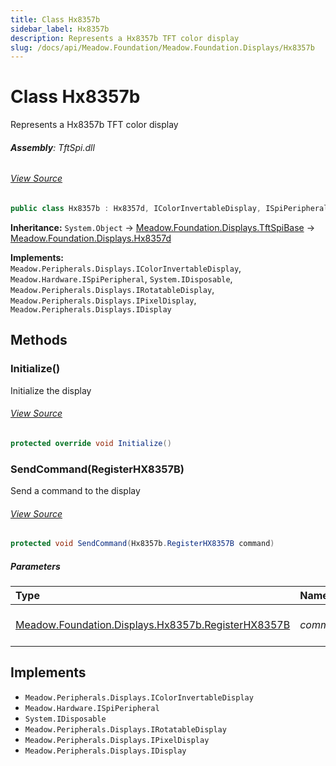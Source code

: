 ```yaml
---
title: Class Hx8357b
sidebar_label: Hx8357b
description: Represents a Hx8357b TFT color display
slug: /docs/api/Meadow.Foundation/Meadow.Foundation.Displays/Hx8357b
---
```

# Class Hx8357b
Represents a Hx8357b TFT color display

###### **Assembly**: TftSpi.dll
###### [View Source](https://github.com/WildernessLabs/Meadow.Foundation.git/blob/develop/Source/Meadow.Foundation.Peripherals/Displays.TftSpi/Driver/Drivers/Hx8357b.cs#L9)
```csharp title="Declaration"
public class Hx8357b : Hx8357d, IColorInvertableDisplay, ISpiPeripheral, IDisposable, IRotatableDisplay, IPixelDisplay, IDisplay
```
**Inheritance:** `System.Object` -> [Meadow.Foundation.Displays.TftSpiBase](../Meadow.Foundation.Displays/TftSpiBase) -> [Meadow.Foundation.Displays.Hx8357d](../Meadow.Foundation.Displays/Hx8357d)

**Implements:**  
`Meadow.Peripherals.Displays.IColorInvertableDisplay`, `Meadow.Hardware.ISpiPeripheral`, `System.IDisposable`, `Meadow.Peripherals.Displays.IRotatableDisplay`, `Meadow.Peripherals.Displays.IPixelDisplay`, `Meadow.Peripherals.Displays.IDisplay`

## Methods
### Initialize()
Initialize the display
###### [View Source](https://github.com/WildernessLabs/Meadow.Foundation.git/blob/develop/Source/Meadow.Foundation.Peripherals/Displays.TftSpi/Driver/Drivers/Hx8357b.cs#L53)
```csharp title="Declaration"
protected override void Initialize()
```
### SendCommand(RegisterHX8357B)
Send a command to the display
###### [View Source](https://github.com/WildernessLabs/Meadow.Foundation.git/blob/develop/Source/Meadow.Foundation.Peripherals/Displays.TftSpi/Driver/Drivers/Hx8357b.cs#L123)
```csharp title="Declaration"
protected void SendCommand(Hx8357b.RegisterHX8357B command)
```

##### Parameters

| Type | Name | Description |
|:--- |:--- |:--- |
| [Meadow.Foundation.Displays.Hx8357b.RegisterHX8357B](../Meadow.Foundation.Displays/Hx8357b.RegisterHX8357B) | *command* | The command to send |


## Implements

* `Meadow.Peripherals.Displays.IColorInvertableDisplay`
* `Meadow.Hardware.ISpiPeripheral`
* `System.IDisposable`
* `Meadow.Peripherals.Displays.IRotatableDisplay`
* `Meadow.Peripherals.Displays.IPixelDisplay`
* `Meadow.Peripherals.Displays.IDisplay`
